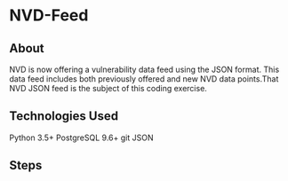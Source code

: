 # NVD-Feed

## About
NVD is now offering a vulnerability data feed using the JSON format. This data feed includes both previously offered and new NVD data points.That NVD JSON feed is the subject of this coding exercise.

## Technologies Used
Python 3.5+
PostgreSQL 9.6+
git
JSON

## Steps
